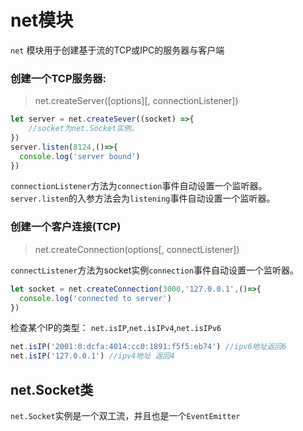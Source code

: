 # net模块

`net` 模块用于创建基于流的TCP或IPC的服务器与客户端

### 创建一个TCP服务器:
> net.createServer([options][, connectionListener])
```javascript
let server = net.createSever((socket) =>{
    //socket为net.Socket实例。
})
server.listen(8124,()=>{
  console.log('server bound')
})
```

`connectionListener`方法为`connection`事件自动设置一个监听器。 
`server.listen`的入参方法会为`listening`事件自动设置一个监听器。

### 创建一个客户连接(TCP)
> net.createConnection(options[, connectListener])

`connectListener`方法为socket实例`connection`事件自动设置一个监听器。

```javascript
let socket = net.createConnection(3000,'127.0.0.1',()=>{
  console.log('connected to server')
})
```

检查某个IP的类型：
`net.isIP`,`net.isIPv4`,`net.isIPv6`
```javascript
net.isIP('2001:0:dcfa:4014:cc0:1891:f5f5:eb74') //ipv6地址返回6
net.isIP('127.0.0.1') //ipv4地址 返回4
```

## net.Socket类

`net.Socket`实例是一个双工流，并且也是一个`EventEmitter`

